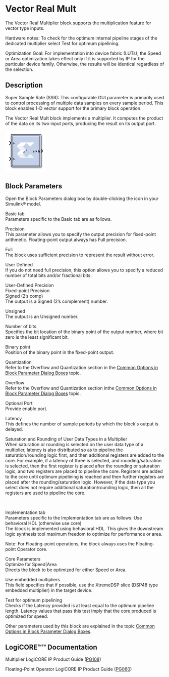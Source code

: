 # Vector Real Mult

The Vector Real Multiplier block supports the multiplication feature for
vector type inputs.

Hardware notes: To check for the optimum internal pipeline stages of the
dedicated multiplier select Test for optimum pipelining.

Optimization Goal: For implementation into device fabric (LUTs), the
Speed or Area optimization takes effect only if it is supported by IP
for the particular device family. Otherwise, the results will be
identical regardless of the selection.

## Description

Super Sample Rate (SSR): This configurable GUI parameter is primarily
used to control processing of multiple data samples on every sample
period. This block enables 1-D vector support for the primary block
operation.

The Vector Real Mult block implements a multiplier. It computes the
product of the data on its two input ports, producing the result on its
output port.

![](./Images/cdw1555440974269.png)

## Block Parameters

Open the Block Parameters dialog box by double-clicking the icon in your
Simulink® model.

Basic tab  
Parameters specific to the Basic tab are as follows.

Precision  
This parameter allows you to specify the output precision for
fixed-point arithmetic. Floating-point output always has Full precision.

Full  
The block uses sufficient precision to represent the result without
error.

User Defined  
If you do not need full precision, this option allows you to specify a
reduced number of total bits and/or fractional bits.

User-Defined Precision  
Fixed-point Precision  
Signed (2’s comp)  
The output is a Signed (2’s complement) number.

Unsigned  
The output is an Unsigned number.

Number of bits  
Specifies the bit location of the binary point of the output number,
where bit zero is the least significant bit.

Binary point  
Position of the binary point in the fixed-point output.

Quantization  
Refer to the Overflow and Quantization section in the [Common Options in
Block Parameter Dialog
Boxes](common-options-in-block-parameter-dialog-boxes-aa1032308.html)
topic.

Overflow  
Refer to the Overflow and Quantization section inthe [Common Options in
Block Parameter Dialog
Boxes](common-options-in-block-parameter-dialog-boxes-aa1032308.html)
topic.

Optional Port  
Provide enable port.

Latency  
This defines the number of sample periods by which the block's output is
delayed.

Saturation and Rounding of User Data Types in a Multiplier  
When saturation or rounding is selected on the user data type of a
multiplier, latency is also distributed so as to pipeline the
saturation/rounding logic first, and then additional registers are added
to the core. For example, if a latency of three is selected, and
rounding/saturation is selected, then the first register is placed after
the rounding or saturation logic, and two registers are placed to
pipeline the core. Registers are added to the core until optimum
pipelining is reached and then further registers are placed after the
rounding/saturation logic. However, if the data type you select does not
require additional saturation/rounding logic, then all the registers are
used to pipeline the core.

&nbsp;

Implementation tab  
Parameters specific to the Implementation tab are as follows:
Use behavioral HDL (otherwise use core)  
The block is implemented using behavioral HDL. This gives the downstream
logic synthesis tool maximum freedom to optimize for performance or
area.

Note: For Floating-point operations, the block always uses the
Floating-point Operator core.

Core Parameters  
Optimize for Speed\|Area  
Directs the block to be optimized for either Speed or Area.

Use embedded multipliers  
This field specifies that if possible, use the XtremeDSP slice (DSP48
type embedded multiplier) in the target device.

Test for optimum pipelining  
Checks if the Latency provided is at least equal to the optimum pipeline
length. Latency values that pass this test imply that the core produced
is optimized for speed.

Other parameters used by this block are explained in the topic [Common
Options in Block Parameter Dialog
Boxes](common-options-in-block-parameter-dialog-boxes-aa1032308.html).

## LogiCORE™™ Documentation

Multiplier LogiCORE IP Product Guide
([PG108](https://www.xilinx.com/cgi-bin/docs/ipdoc?c=mult_gen;v=latest;d=pg108-mult-gen.pdf))

Floating-Point Operator LogiCORE IP Product Guide
([PG060](https://www.xilinx.com/cgi-bin/docs/ipdoc?c=floating_point;v=latest;d=pg060-floating-point.pdf))
